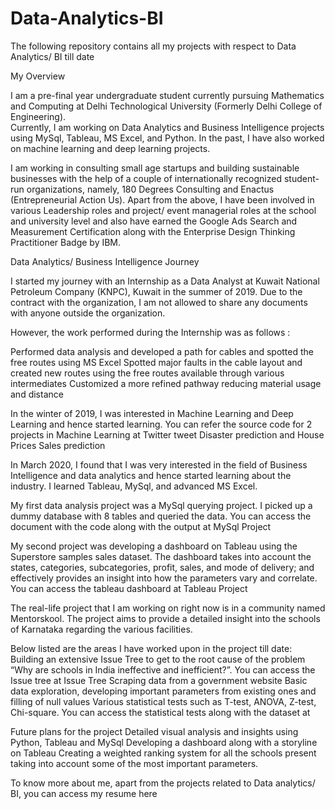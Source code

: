 # Data-Analytics-BI
The following repository contains all my projects with respect to Data Analytics/ BI till date

My Overview

I am a pre-final year undergraduate student currently pursuing Mathematics and Computing at Delhi Technological University (Formerly Delhi College of Engineering).  
Currently, I am working on Data Analytics and Business Intelligence projects using MySql, Tableau, MS Excel, and Python.
In the past, I have also worked on machine learning and deep learning projects.

I am working in consulting small age startups and building sustainable businesses with the help of a couple of internationally recognized student-run organizations, namely, 180 Degrees Consulting and Enactus (Entrepreneurial Action Us). 
Apart from the above, I have been involved in various Leadership roles and project/ event managerial roles at the school and university level and also have earned the Google Ads Search and Measurement Certification along with the Enterprise Design Thinking Practitioner Badge by IBM.

Data Analytics/ Business Intelligence Journey

I started my journey with an Internship as a Data Analyst at Kuwait National Petroleum Company (KNPC), Kuwait in the summer of 2019.
Due to the contract with the organization, I am not allowed to share any documents with anyone outside the organization.

However, the work performed during the Internship was as follows :

Performed data analysis and developed a path for cables and spotted the free routes using MS Excel
Spotted major faults in the cable layout and created new routes using the free routes available through various intermediates
Customized a more refined pathway reducing material usage and distance

In the winter of 2019, I was interested in Machine Learning and Deep Learning and hence started learning.
You can refer the source code for 2 projects in Machine Learning at Twitter tweet Disaster prediction and House Prices Sales prediction

In March 2020, I found that I was very interested in the field of Business Intelligence and data analytics and hence started learning about the industry. I learned Tableau, MySql, and advanced MS Excel.

My first data analysis project was a MySql querying project. I picked up a dummy database with 8 tables and queried the data. You can access the document with the code along with the output at MySql Project

My second project was developing a dashboard on Tableau using the Superstore samples sales dataset.
The dashboard takes into account the states, categories, subcategories, profit, sales, and mode of delivery; and effectively provides an insight into how the parameters vary and correlate. You can access the tableau dashboard at Tableau Project

The real-life project that I am working on right now is in a community named Mentorskool. The project aims to provide a detailed insight into the schools of Karnataka regarding the various facilities.

Below listed are the areas I have worked upon in the project till date:
Building an extensive Issue Tree to get to the root cause of the problem “Why are schools in India ineffective and inefficient?”. You can access the Issue tree at Issue Tree
Scraping data from a government website
Basic data exploration, developing important parameters from existing ones and filling of null values
Various statistical tests such as T-test, ANOVA, Z-test, Chi-square. You can access the statistical tests along with the dataset at 

Future plans for the project
Detailed visual analysis and insights using Python, Tableau and MySql
Developing a dashboard along with a storyline on Tableau
Creating a weighted ranking system for all the schools present taking into account some of the most important parameters.

To know more about me, apart from the projects related to Data analytics/ BI, you can access my resume here
